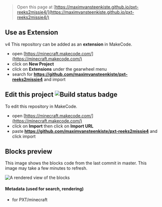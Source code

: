 
> Open this page at [https://maximvansteenkiste.github.io/pxt-reeks2missie4/](https://maximvansteenkiste.github.io/pxt-reeks2missie4/)

## Use as Extension
v4
This repository can be added as an **extension** in MakeCode.

* open [https://minecraft.makecode.com/](https://minecraft.makecode.com/)
* click on **New Project**
* click on **Extensions** under the gearwheel menu
* search for **https://github.com/maximvansteenkiste/pxt-reeks2missie4** and import

## Edit this project ![Build status badge](https://github.com/maximvansteenkiste/pxt-reeks2missie4/workflows/MakeCode/badge.svg)

To edit this repository in MakeCode.

* open [https://minecraft.makecode.com/](https://minecraft.makecode.com/)
* click on **Import** then click on **Import URL**
* paste **https://github.com/maximvansteenkiste/pxt-reeks2missie4** and click import

## Blocks preview

This image shows the blocks code from the last commit in master.
This image may take a few minutes to refresh.

![A rendered view of the blocks](https://github.com/maximvansteenkiste/pxt-reeks2missie4/raw/master/.github/makecode/blocks.png)

#### Metadata (used for search, rendering)

* for PXT/minecraft
<script src="https://makecode.com/gh-pages-embed.js"></script><script>makeCodeRender("{{ site.makecode.home_url }}", "{{ site.github.owner_name }}/{{ site.github.repository_name }}");</script>
